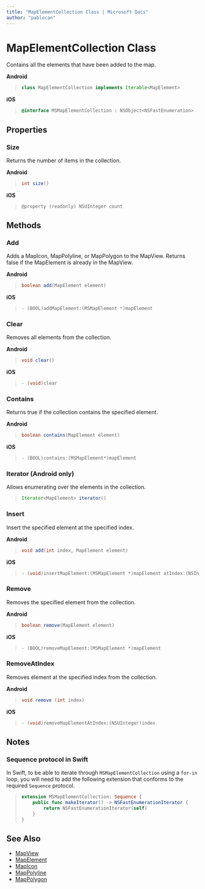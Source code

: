 ```yaml
---
title: "MapElementCollection Class | Microsoft Docs"
author: "pablocan"
---
```


# MapElementCollection Class

Contains all the elements that have been added to the map.

**Android**

>```java
> class MapElementCollection implements Iterable<MapElement>
>```

**iOS**

>```objectivec
> @interface MSMapElementCollection : NSObject<NSFastEnumeration>
>```

## Properties

### Size

Returns the number of items in the collection.

**Android**

>```java
> int size()
>```

**iOS**

>```objectivec
> @property (readonly) NSUInteger count
>```

## Methods

### Add

Adds a MapIcon, MapPolyline, or MapPolygon to the MapView. Returns false if the MapElement is already in the MapView.

**Android**

>```java
> boolean add(MapElement element)
>```

**iOS**

>```objectivec
> - (BOOL)addMapElement:(MSMapElement *)mapElement
>```

### Clear

Removes all elements from the collection.

**Android**

>```java
> void clear()
>```

**iOS**

>```objectivec
> - (void)clear
>```

### Contains

Returns true if the collection contains the specified element.

**Android**

>```java
> boolean contains(MapElement element)
>```

**iOS**

>```objectivec
> - (BOOL)contains:(MSMapElement*)mapElement

### Iterator (Android only)

Allows enumerating over the elements in the collection.

>```java
> Iterator<MapElement> iterator()
>```

### Insert

Insert the specified element at the specified index.

**Android**

>```java
> void add(int index, MapElement element)
>```

**iOS**

>```objectivec
> - (void)insertMapElement:(MSMapElement *)mapElement atIndex:(NSInteger)index
>```

### Remove

Removes the specified element from the collection.

**Android**

>```java
> boolean remove(MapElement element)
>```

**iOS**

>```objectivec
> - (BOOL)removeMapElement:(MSMapElement *)mapElement
>```

### RemoveAtIndex

Removes element at the specified index from the collection.

**Android**

>```java
> void remove (int index)
>```

**iOS**

>```objectivec
> - (void)removeMapElementAtIndex:(NSUInteger)index
>```

## Notes

### Sequence protocol in Swift

In Swift, to be able to iterate through `MSMapElementCollection` using a `for-in` loop, you will need to add the following extension that conforms to the required `Sequence` protocol.

>```swift
> extension MSMapElementCollection: Sequence {
>     public func makeIterator() -> NSFastEnumerationIterator {
>         return NSFastEnumerationIterator(self)
>     }
> }
>```

## See Also

* [MapView](MapView-class.md)
* [MapElement](MapElement-class.md)
* [MapIcon](MapIcon-class.md)
* [MapPolyline](MapPolyline-class.md)
* [MapPolygon](MapPolygon-class.md)
